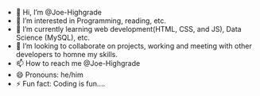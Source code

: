 - 👋 Hi, I’m @Joe-Highgrade
- 👀 I’m interested in Programming, reading, etc.
- 🌱 I’m currently learning web development(HTML, CSS, and JS), Data Science (MySQL), etc.
- 💞️ I’m looking to collaborate on projects, working and meeting with other developers to homne my skills.
- 📫 How to reach me @Joe-Highgrade
- 😄 Pronouns: he/him
- ⚡ Fun fact: Coding is fun....

<!---
Joe-Highgrade/Joe-Highgrade is a ✨ special ✨ repository because its `README.md` (this file) appears on your GitHub profile.
You can click the Preview link to take a look at your changes.
--->
